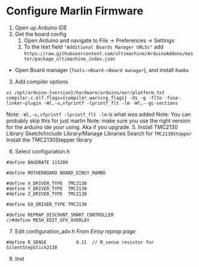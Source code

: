 # Configure Marlin Firmware
1. Open up Arduino IDE
2. Get the board config
	1.  Open Arduino and navigate to File -> Preferences -> Settings
	2. To the text field  `"Additional Boards Manager URLSs"`  add `https://raw.githubusercontent.com/ultimachine/ArduinoAddons/master/package_ultimachine_index.json`
-   Open Board manager (`Tools->Board->Board manager`), and install  `Rambo`
3. Add compiler options
```
vi /opt/arduino-{version}/hardware/arduino/avr/platform.txt
compiler.c.elf.flags={compiler.warning_flags} -Os -g -flto -fuse-linker-plugin -Wl,-u,vfprintf -lprintf_flt -lm -Wl,--gc-sections
```
Note: `-Wl,-u,vfprintf -lprintf_flt -lm` is what was added
Note: You can probably skip this for just marlin
Note: make sure you use the right version for the arduino ide your using.  Aka if you upgrade.
5. Install TMC2130 Library
Sketch/Include Library/Manage Libraries
Search for `TMC2130Stepper`
Install the TMC2130Stepper library

6. Select configuration.h
```
#define BAUDRATE 115200

#define MOTHERBOARD BOARD_EINSY_RAMBO

#define X_DRIVER_TYPE  TMC2130
#define Y_DRIVER_TYPE  TMC2130
#define Z_DRIVER_TYPE  TMC2130

#define E0_DRIVER_TYPE TMC2130

#define REPRAP_DISCOUNT_SMART_CONTROLLER
//#define MESH_EDIT_GFX_OVERLAY
```

7. Edit configuration_adv.h
*From Einsy reprap page*
```
#define R_SENSE           0.11  // R_sense resistor for SilentStepStick2130
```

9. Inst
<!--stackedit_data:
eyJoaXN0b3J5IjpbLTEwNzQ4ODk0NDIsMTQ4NDI5OTA0MiwxMD
g4MDg2MzY4LC02NzUwOTUwMTEsMTYzNzcwOTczOSwtNTM4OTAy
NzEyLC0xMTA5OTAwMzkxLDExMzkyNzIwMTgsMTM5MzI3NzE2MF
19
-->